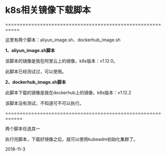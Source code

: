 # k8s相关镜像下载脚本 #

===========================================================

这里有两个脚本：aliyun_image.sh、dockerhub_image.sh

**1、aliyun_image.sh脚本**

该脚本的镜像是我在阿里云上的镜像，k8s版本：v1.12.0。

此脚本已经测试过，可以使用。

**2、dockerhub_image.sh脚本**

此脚本下载的镜像是我在dockerhub上的镜像，k8s版本：v1.12.2

该脚本没有测试，不知道可不可以执行。

============================================================

两个脚本任选其一

执行完脚本，下载好镜像之后，就可以使用kubeadm初始化集群了。

2018-11-3
